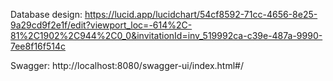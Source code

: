 Database design: https://lucid.app/lucidchart/54cf8592-71cc-4656-8e25-9a29cd9f2e1f/edit?viewport_loc=-614%2C-81%2C1902%2C944%2C0_0&invitationId=inv_519992ca-c39e-487a-9990-7ee8f16f514c

Swagger: http://localhost:8080/swagger-ui/index.html#/